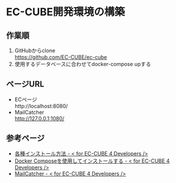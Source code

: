 # EC-CUBE開発環境の構築

## 作業順
1. GitHubからclone<br>
https://github.com/EC-CUBE/ec-cube
1. 使用するデータベースに合わせてdocker-compose upする

## ページURL
- ECページ<br>
http://localhost:8080/
- MailCatcher<br>
http://127.0.0.1:1080/

## 参考ページ
- [各種インストール方法 - < for EC-CUBE 4 Developers />](https://doc4.ec-cube.net/quickstart/install#cui%E3%81%A7%E3%82%A4%E3%83%B3%E3%82%B9%E3%83%88%E3%83%BC%E3%83%AB%E3%81%99%E3%82%8B)
- [Docker Composeを使用してインストールする - < for EC-CUBE 4 Developers />](https://doc4.ec-cube.net/quickstart/docker_compose_install)
- [MailCatcher - < for EC-CUBE 4 Developers />](https://doc4.ec-cube.net/development-tools/mail-catcher#mailcatcher%E3%81%AE%E5%88%A9%E7%94%A8)